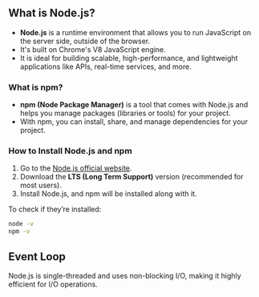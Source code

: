 ## **What is Node.js?**
- **Node.js** is a runtime environment that allows you to run JavaScript on the server side, outside of the browser.
- It's built on Chrome's V8 JavaScript engine.
- It is ideal for building scalable, high-performance, and lightweight applications like APIs, real-time services, and more.

### **What is npm?**
- **npm (Node Package Manager)** is a tool that comes with Node.js and helps you manage packages (libraries or tools) for your project.
- With npm, you can install, share, and manage dependencies for your project.

### **How to Install Node.js and npm**
1. Go to the [Node.js official website](https://nodejs.org/).
2. Download the **LTS (Long Term Support)** version (recommended for most users).
3. Install Node.js, and npm will be installed along with it.

To check if they’re installed:
``` bash
node -v
npm -v
```


## Event Loop
Node.js is single-threaded and uses non-blocking I/O, making it highly efficient for I/O operations.